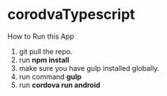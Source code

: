 # corodvaTypescript
How to Run this App
1. git pull the repo.
2. run <b>npm install</b>
3. make sure you have gulp installed globally.
4. run command <b>gulp</b>
5. run <b>cordova run android</b>
